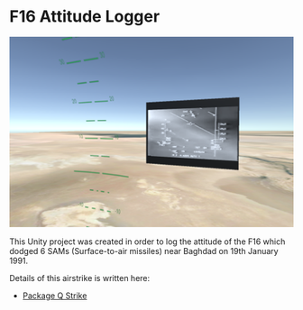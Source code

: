 # F16 Attitude Logger

![scene-image](./scene-image.png)

This Unity project was created in order to log the attitude of the F16 which dodged 6 SAMs (Surface-to-air missiles) near Baghdad on 19th January 1991.

Details of this airstrike is written here:

- [Package Q Strike](https://en.wikipedia.org/wiki/Package_Q_Strike)
